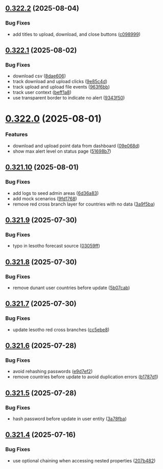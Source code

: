 ## [0.322.2](https://github.com/rodekruis/IBF-system/compare/v0.322.1...v0.322.2) (2025-08-04)


### Bug Fixes

* add titles to upload, download, and close buttons ([c098999](https://github.com/rodekruis/IBF-system/commit/c098999fbb4e1b24c0f504fdfb2c525e28369b5c))



## [0.322.1](https://github.com/rodekruis/IBF-system/compare/v0.322.0...v0.322.1) (2025-08-02)


### Bug Fixes

* download csv ([8dae606](https://github.com/rodekruis/IBF-system/commit/8dae6064de580eb93628fe45233d1217adf390ff))
* track download and upload clicks ([9e85c4d](https://github.com/rodekruis/IBF-system/commit/9e85c4d3517abe4a90aa7dac9db0850265ab09a4))
* track upload and upload file events ([963f6bb](https://github.com/rodekruis/IBF-system/commit/963f6bb474686d98c13d5fad3b39550bd8fca3d4))
* track user context ([beff1a8](https://github.com/rodekruis/IBF-system/commit/beff1a8f36755124fa3eacb4685f07e19682a11f))
* use transparent border to indicate no alert ([9343f50](https://github.com/rodekruis/IBF-system/commit/9343f501dbab07afacf881f5004b4bd09308cf88))



# [0.322.0](https://github.com/rodekruis/IBF-system/compare/v0.321.10...v0.322.0) (2025-08-01)


### Features

* download and upload point data from dashboard ([09e068d](https://github.com/rodekruis/IBF-system/commit/09e068d58b5892d3f5f5bababdfcc5228870e9bf))
* show max alert level on status page ([51698b7](https://github.com/rodekruis/IBF-system/commit/51698b7e840ca4a795d8018118903b238aacb5eb))



## [0.321.10](https://github.com/rodekruis/IBF-system/compare/v0.321.9...v0.321.10) (2025-08-01)


### Bug Fixes

* add logs to seed admin areas ([6d36a83](https://github.com/rodekruis/IBF-system/commit/6d36a831a96f0930e5c53691e222845791f3345b))
* add mock scenarios ([9fd1768](https://github.com/rodekruis/IBF-system/commit/9fd1768fbe039469f0338d6997b52eb71408a844))
* remove red cross branch layer for countries with no data ([3a9f5ba](https://github.com/rodekruis/IBF-system/commit/3a9f5ba99629214d527f5f2544148d266ce18b7f))



## [0.321.9](https://github.com/rodekruis/IBF-system/compare/v0.321.8...v0.321.9) (2025-07-30)


### Bug Fixes

* typo in lesotho forecast source ([03059ff](https://github.com/rodekruis/IBF-system/commit/03059ff9a63176c98d61a9679f99cbdca9a0de3e))



## [0.321.8](https://github.com/rodekruis/IBF-system/compare/v0.321.7...v0.321.8) (2025-07-30)


### Bug Fixes

* remove dunant user countries before update ([5b07cab](https://github.com/rodekruis/IBF-system/commit/5b07cabe857cd12c56b32367dbc637be15b26802))



## [0.321.7](https://github.com/rodekruis/IBF-system/compare/v0.321.6...v0.321.7) (2025-07-30)


### Bug Fixes

* update lesotho red cross branches ([cc5ebe8](https://github.com/rodekruis/IBF-system/commit/cc5ebe87127af40621cef4b8e147534ba0e3843b))



## [0.321.6](https://github.com/rodekruis/IBF-system/compare/v0.321.5...v0.321.6) (2025-07-28)


### Bug Fixes

* avoid rehashing passwords ([e9d7ef2](https://github.com/rodekruis/IBF-system/commit/e9d7ef2a805677ed90636444dddb739e0a9537b0))
* remove countries before update to avoid duplication errors ([b1787d1](https://github.com/rodekruis/IBF-system/commit/b1787d18a07a23d9dcc60e6b7f60e912a7e32464))



## [0.321.5](https://github.com/rodekruis/IBF-system/compare/v0.321.4...v0.321.5) (2025-07-28)


### Bug Fixes

* hash password before update in user entity ([3a78fba](https://github.com/rodekruis/IBF-system/commit/3a78fbac841c6b3af68dcc0bb2a00e44f6d5b57d))



## [0.321.4](https://github.com/rodekruis/IBF-system/compare/v0.321.3...v0.321.4) (2025-07-16)


### Bug Fixes

* use optional chaining when accessing nested properties ([207b482](https://github.com/rodekruis/IBF-system/commit/207b4823ead6bc506e53fdaa8687be94abef1e8c))




